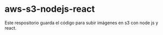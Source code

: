 # aws-s3-nodejs-react
Este respositorio guarda el código para subir imágenes en s3 con node js y react.
